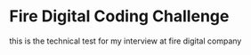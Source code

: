 # Fire Digital Coding Challenge

this is the technical test for my interview at fire digital company